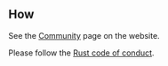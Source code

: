 ## How

See the [Community](http://neovim.io/community/) page on the website.

Please follow the [Rust code of conduct](http://www.rust-lang.org/conduct.html).
